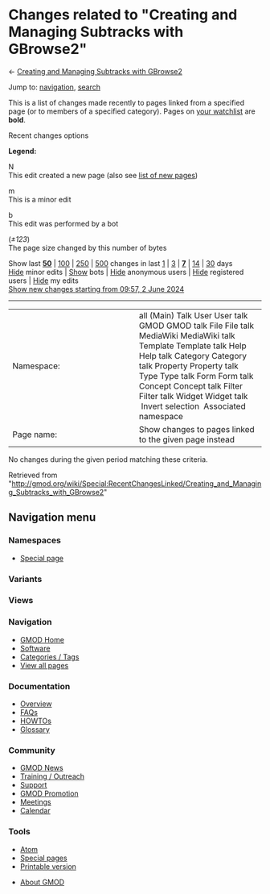 <div id="mw-page-base" class="noprint">

</div>

<div id="mw-head-base" class="noprint">

</div>

<div id="content" class="mw-body" role="main">

<span id="top"></span>

<div id="mw-js-message" style="display:none;">

</div>



# <span dir="auto">Changes related to "Creating and Managing Subtracks with GBrowse2"</span>

<div id="bodyContent">

<div id="contentSub">

← [Creating and Managing Subtracks with
GBrowse2](/wiki/Creating_and_Managing_Subtracks_with_GBrowse2 "Creating and Managing Subtracks with GBrowse2")

</div>

<div id="jump-to-nav" class="mw-jump">

Jump to: [navigation](#mw-navigation), [search](#p-search)

</div>

<div id="mw-content-text">

<div class="mw-specialpage-summary">

This is a list of changes made recently to pages linked from a specified
page (or to members of a specified category). Pages on [your
watchlist](/wiki/Special:Watchlist "Special:Watchlist") are **bold**.

</div>

Recent changes options

<div class="mw-changeslist-legend">

**Legend:**

<div class="mw-collapsible-content">

N  
This edit created a new page (also see [list of new
pages](/wiki/Special:NewPages "Special:NewPages"))

m  
This is a minor edit

b  
This edit was performed by a bot

(*±123*)  
The page size changed by this number of bytes

</div>

</div>

Show last
[**50**](/mediawiki/index.php?title=Special:RecentChangesLinked&limit=50&target=Creating_and_Managing_Subtracks_with_GBrowse2 "Special:RecentChangesLinked")
\|
[100](/mediawiki/index.php?title=Special:RecentChangesLinked&limit=100&target=Creating_and_Managing_Subtracks_with_GBrowse2 "Special:RecentChangesLinked")
\|
[250](/mediawiki/index.php?title=Special:RecentChangesLinked&limit=250&target=Creating_and_Managing_Subtracks_with_GBrowse2 "Special:RecentChangesLinked")
\|
[500](/mediawiki/index.php?title=Special:RecentChangesLinked&limit=500&target=Creating_and_Managing_Subtracks_with_GBrowse2 "Special:RecentChangesLinked")
changes in last
[1](/mediawiki/index.php?title=Special:RecentChangesLinked&days=1&from=&target=Creating_and_Managing_Subtracks_with_GBrowse2 "Special:RecentChangesLinked")
\|
[3](/mediawiki/index.php?title=Special:RecentChangesLinked&days=3&from=&target=Creating_and_Managing_Subtracks_with_GBrowse2 "Special:RecentChangesLinked")
\|
[**7**](/mediawiki/index.php?title=Special:RecentChangesLinked&days=7&from=&target=Creating_and_Managing_Subtracks_with_GBrowse2 "Special:RecentChangesLinked")
\|
[14](/mediawiki/index.php?title=Special:RecentChangesLinked&days=14&from=&target=Creating_and_Managing_Subtracks_with_GBrowse2 "Special:RecentChangesLinked")
\|
[30](/mediawiki/index.php?title=Special:RecentChangesLinked&days=30&from=&target=Creating_and_Managing_Subtracks_with_GBrowse2 "Special:RecentChangesLinked")
days  
[Hide](/mediawiki/index.php?title=Special:RecentChangesLinked&hideminor=1&target=Creating_and_Managing_Subtracks_with_GBrowse2 "Special:RecentChangesLinked")
minor edits \|
[Show](/mediawiki/index.php?title=Special:RecentChangesLinked&hidebots=0&target=Creating_and_Managing_Subtracks_with_GBrowse2 "Special:RecentChangesLinked")
bots \|
[Hide](/mediawiki/index.php?title=Special:RecentChangesLinked&hideanons=1&target=Creating_and_Managing_Subtracks_with_GBrowse2 "Special:RecentChangesLinked")
anonymous users \|
[Hide](/mediawiki/index.php?title=Special:RecentChangesLinked&hideliu=1&target=Creating_and_Managing_Subtracks_with_GBrowse2 "Special:RecentChangesLinked")
registered users \|
[Hide](/mediawiki/index.php?title=Special:RecentChangesLinked&hidemyself=1&target=Creating_and_Managing_Subtracks_with_GBrowse2 "Special:RecentChangesLinked")
my edits  
[Show new changes starting from 09:57, 2 June
2024](/mediawiki/index.php?title=Special:RecentChangesLinked&from=20240602095759&target=Creating_and_Managing_Subtracks_with_GBrowse2 "Special:RecentChangesLinked")

------------------------------------------------------------------------

<table class="mw-recentchanges-table">
<colgroup>
<col style="width: 50%" />
<col style="width: 50%" />
</colgroup>
<tbody>
<tr class="odd">
<td class="mw-label mw-namespace-label">Namespace:</td>
<td class="mw-input">all (Main) Talk User User talk GMOD GMOD talk File
File talk MediaWiki MediaWiki talk Template Template talk Help Help talk
Category Category talk Property Property talk Type Type talk Form Form
talk Concept Concept talk Filter Filter talk Widget Widget talk
 Invert selection
 Associated namespace</td>
</tr>
<tr class="even">
<td class="mw-label mw-target-label">Page name:</td>
<td class="mw-input">Show changes to pages linked to the given page
instead</td>
</tr>
</tbody>
</table>

<div class="mw-changeslist-empty">

No changes during the given period matching these criteria.

</div>

</div>

<div class="printfooter">

Retrieved from
"<http://gmod.org/wiki/Special:RecentChangesLinked/Creating_and_Managing_Subtracks_with_GBrowse2>"

</div>

<div id="catlinks" class="catlinks catlinks-allhidden">

</div>

<div class="visualClear">

</div>

</div>

</div>

<div id="mw-navigation">

## Navigation menu

<div id="mw-head">



<div id="left-navigation">

<div id="p-namespaces" class="vectorTabs" role="navigation"
aria-labelledby="p-namespaces-label">

### Namespaces

- <span id="ca-nstab-special">[Special
  page](/wiki/Special:RecentChangesLinked/Creating_and_Managing_Subtracks_with_GBrowse2 "This is a special page, you cannot edit the page itself")</span>

</div>

<div id="p-variants" class="vectorMenu emptyPortlet" role="navigation"
aria-labelledby="p-variants-label">

### 

### Variants[](#)

<div class="menu">

</div>

</div>

</div>

<div id="right-navigation">

<div id="p-views" class="vectorTabs emptyPortlet" role="navigation"
aria-labelledby="p-views-label">

### Views

</div>



</div>



</div>

</div>

</div>

<div id="mw-panel">

<div id="p-logo" role="banner">

<a href="/wiki/Main_Page"
style="background-image: url(http://gmod.org/images/GMOD-cogs.png);"
title="Visit the main page"></a>

</div>

<div id="p-Navigation" class="portal" role="navigation"
aria-labelledby="p-Navigation-label">

### Navigation

<div class="body">

- <span id="n-GMOD-Home">[GMOD Home](/wiki/Main_Page)</span>
- <span id="n-Software">[Software](/wiki/GMOD_Components)</span>
- <span id="n-Categories-.2F-Tags">[Categories /
  Tags](/wiki/Categories)</span>
- <span id="n-View-all-pages">[View all
  pages](/wiki/Special:AllPages)</span>

</div>

</div>

<div id="p-Documentation" class="portal" role="navigation"
aria-labelledby="p-Documentation-label">

### Documentation

<div class="body">

- <span id="n-Overview">[Overview](/wiki/Overview)</span>
- <span id="n-FAQs">[FAQs](/wiki/Category:FAQ)</span>
- <span id="n-HOWTOs">[HOWTOs](/wiki/Category:HOWTO)</span>
- <span id="n-Glossary">[Glossary](/wiki/Glossary)</span>

</div>

</div>

<div id="p-Community" class="portal" role="navigation"
aria-labelledby="p-Community-label">

### Community

<div class="body">

- <span id="n-GMOD-News">[GMOD News](/wiki/GMOD_News)</span>
- <span id="n-Training-.2F-Outreach">[Training /
  Outreach](/wiki/Training_and_Outreach)</span>
- <span id="n-Support">[Support](/wiki/Support)</span>
- <span id="n-GMOD-Promotion">[GMOD
  Promotion](/wiki/GMOD_Promotion)</span>
- <span id="n-Meetings">[Meetings](/wiki/Meetings)</span>
- <span id="n-Calendar">[Calendar](/wiki/Calendar)</span>

</div>

</div>

<div id="p-tb" class="portal" role="navigation"
aria-labelledby="p-tb-label">

### Tools

<div class="body">

- <span id="feedlinks"><a
  href="http://gmod.org/mediawiki/index.php?title=Special:RecentChangesLinked/Creating_and_Managing_Subtracks_with_GBrowse2&amp;feed=atom"
  id="feed-atom" class="feedlink" rel="alternate"
  type="application/atom+xml" title="Atom feed for this page">Atom</a></span>
- <span id="t-specialpages"><a href="/wiki/Special:SpecialPages" accesskey="q"
  title="A list of all special pages [q]">Special pages</a></span>
- <span id="t-print"><a
  href="/mediawiki/index.php?title=Special:RecentChangesLinked/Creating_and_Managing_Subtracks_with_GBrowse2&amp;printable=yes"
  rel="alternate" accesskey="p"
  title="Printable version of this page [p]">Printable version</a></span>

</div>

</div>

</div>

</div>

<div id="footer" role="contentinfo">

- <span id="footer-places-about">[About
  GMOD](/wiki/GMOD:About "GMOD:About")</span>

<!-- -->






</div>

